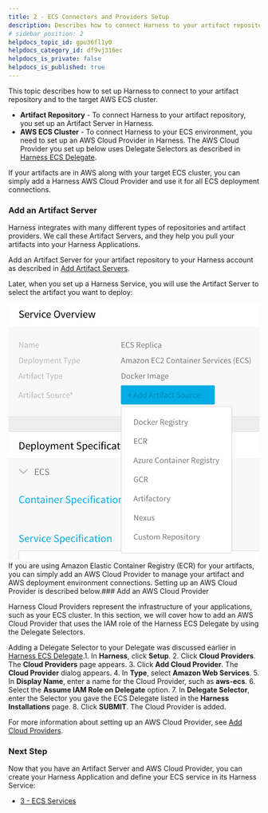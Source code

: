 ```yaml
---
title: 2 - ECS Connectors and Providers Setup
description: Describes how to connect Harness to your artifact repository and to your target AWS ECS cluster.
# sidebar_position: 2
helpdocs_topic_id: gpu36fl1y0
helpdocs_category_id: df9vj316ec
helpdocs_is_private: false
helpdocs_is_published: true
---
```


This topic describes how to set up Harness to connect to your artifact repository and to the target AWS ECS cluster.

* **Artifact Repository** - To connect Harness to your artifact repository, you set up an Artifact Server in Harness.
* **AWS ECS Cluster** - To connect Harness to your ECS environment, you need to set up an AWS Cloud Provider in Harness. The AWS Cloud Provider you set up below uses Delegate Selectors as described in [Harness ECS Delegate](/article/wrm6hpyrjl-harness-ecs-delegate).

If your artifacts are in AWS along with your target ECS cluster, you can simply add a Harness AWS Cloud Provider and use it for all ECS deployment connections.

### Add an Artifact Server

Harness integrates with many different types of repositories and artifact providers. We call these Artifact Servers, and they help you pull your artifacts into your Harness Applications.

Add an Artifact Server for your artifact repository to your Harness account as described in [Add Artifact Servers](/article/7dghbx1dbl-configuring-artifact-server).

Later, when you set up a Harness Service, you will use the Artifact Server to select the artifact you want to deploy:

![](./static/ecs-connectors-and-providers-setup-00.png)If you are using Amazon Elastic Container Registry (ECR) for your artifacts, you can simply add an AWS Cloud Provider to manage your artifact and AWS deployment environment connections. Setting up an AWS Cloud Provider is described below.### Add an AWS Cloud Provider

Harness Cloud Providers represent the infrastructure of your applications, such as your ECS cluster. In this section, we will cover how to add an AWS Cloud Provider that uses the IAM role of the Harness ECS Delegate by using the Delegate Selectors.

Adding a Delegate Selector to your Delegate was discussed earlier in [Harness ECS Delegate](/article/wrm6hpyrjl-harness-ecs-delegate).1. In **Harness**, click **Setup**.
2. Click **Cloud Providers**. The **Cloud Providers** page appears.
3. Click **Add Cloud Provider**. The **Cloud Provider** dialog appears.
4. In **Type**, select **Amazon Web Services**.
5. In **Display Name**, enter a name for the Cloud Provider, such as **aws-ecs**.
6. Select the **Assume IAM Role on Delegate** option.
7. In **Delegate Selector**, enter the Selector you gave the ECS Delegate listed in the **Harness Installations** page.
8. Click **SUBMIT**. The Cloud Provider is added.

For more information about setting up an AWS Cloud Provider, see [Add Cloud Providers](/article/whwnovprrb-cloud-providers).

### Next Step

Now that you have an Artifact Server and AWS Cloud Provider, you can create your Harness Application and define your ECS service in its Harness Service:

* [3 - ECS Services](/article/riu73ehy2m-ecs-services)

